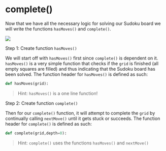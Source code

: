 <!--title={completing the Sudoku board: complete(), hasMoves()}-->

<!--badges={Algorithmns:60}-->

<!--concepts{Functions}-->

# complete()

Now that we have all the necessary logic for solving our Sudoku board we will write the functions `hasMoves()` and `complete()`.

![](https://dingo.sbs.arizona.edu/~sandiway/sudoku/wildcatjan17p.gif)


Step 1: Create function `hasMoves()`

We will start off with `hasMoves()` first since `complete()` is dependent on it. `hasMoves()` is a very simple function that checks if the `grid` is finished (all empty squares are filled) and thus indicating that the Sudoku board has been solved. The function header for `hasMoves()` is defined as such:

```python
def hasMoves(grid):
```

> Hint: `hasMoves()` is a one line function!



Step 2: Create function `complete()`

Then for our `complete()` function, it will attempt to complete the `grid` by continually calling `nextMove()` until it gets stuck or succeeds. The function header for `complete()` is defined as such:


```python
def complete(grid,depth=0):
```

> Hint: `complete()` uses the functions `hasMoves()` and `nextMove()`

